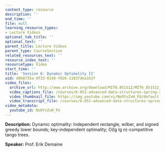 ```yaml
---
content_type: resource
description: ''
end_time: ''
file: null
learning_resource_types:
- Lecture Videos
optional_tab_title: ''
optional_text: ''
parent_title: Lecture Videos
parent_type: CourseSection
related_resources_text: ''
resource_index_text: ''
resourcetype: Video
start_time: ''
title: 'Session 6: Dynamic Optimality II'
uid: d868735a-9f33-0148-f026-11837dea1b37
video_files:
  archive_url: http://www.archive.org/download/MIT6.851S12/MIT6_851S12_lec06_300k.mp4
  video_captions_file: /courses/6-851-advanced-data-structures-spring-2012/25b89cfd69cb5dc9824e4133b83333b4_NoOYvZvH_FU.vtt
  video_thumbnail_file: https://img.youtube.com/vi/NoOYvZvH_FU/default.jpg
  video_transcript_file: /courses/6-851-advanced-data-structures-spring-2012/9b1a56e46986d01ce3377b57996a427e_NoOYvZvH_FU.pdf
video_metadata:
  youtube_id: NoOYvZvH_FU
---
```


**Description:** Dynamic optimality: Independent rectangle, wilber, and signed greedy lower bounds; key-independent optimality; O(lg lg n)-competitive tango trees.

**Speaker:** Prof. Erik Demaine